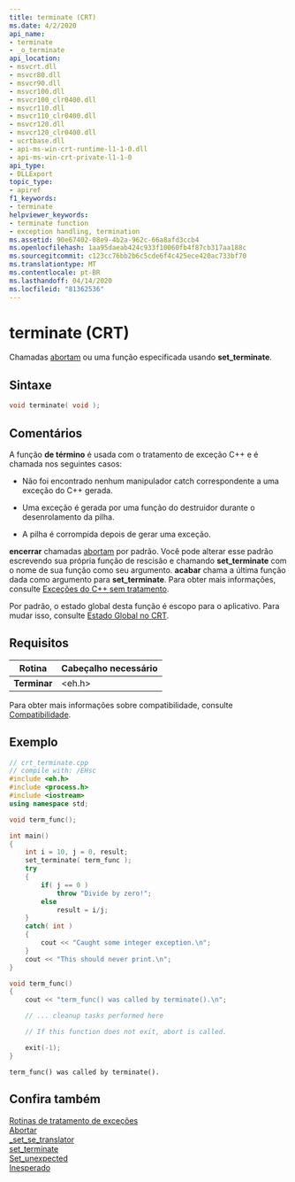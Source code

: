 ```yaml
---
title: terminate (CRT)
ms.date: 4/2/2020
api_name:
- terminate
- _o_terminate
api_location:
- msvcrt.dll
- msvcr80.dll
- msvcr90.dll
- msvcr100.dll
- msvcr100_clr0400.dll
- msvcr110.dll
- msvcr110_clr0400.dll
- msvcr120.dll
- msvcr120_clr0400.dll
- ucrtbase.dll
- api-ms-win-crt-runtime-l1-1-0.dll
- api-ms-win-crt-private-l1-1-0
api_type:
- DLLExport
topic_type:
- apiref
f1_keywords:
- terminate
helpviewer_keywords:
- terminate function
- exception handling, termination
ms.assetid: 90e67402-08e9-4b2a-962c-66a8afd3ccb4
ms.openlocfilehash: 1aa95daeab424c933f10060fb4f87cb317aa188c
ms.sourcegitcommit: c123cc76bb2b6c5cde6f4c425ece420ac733bf70
ms.translationtype: MT
ms.contentlocale: pt-BR
ms.lasthandoff: 04/14/2020
ms.locfileid: "81362536"
---
```

# <a name="terminate-crt"></a>terminate (CRT)

Chamadas [abortam](abort.md) ou uma função especificada usando **set_terminate**.

## <a name="syntax"></a>Sintaxe

```C
void terminate( void );
```

## <a name="remarks"></a>Comentários

A função **de término** é usada com o tratamento de exceção C++ e é chamada nos seguintes casos:

- Não foi encontrado nenhum manipulador catch correspondente a uma exceção do C++ gerada.

- Uma exceção é gerada por uma função do destruidor durante o desenrolamento da pilha.

- A pilha é corrompida depois de gerar uma exceção.

**encerrar** chamadas [abortam](abort.md) por padrão. Você pode alterar esse padrão escrevendo sua própria função de rescisão e chamando **set_terminate** com o nome de sua função como seu argumento. **acabar** chama a última função dada como argumento para **set_terminate**. Para obter mais informações, consulte [Exceções do C++ sem tratamento](../../cpp/unhandled-cpp-exceptions.md).

Por padrão, o estado global desta função é escopo para o aplicativo. Para mudar isso, consulte [Estado Global no CRT](../global-state.md).

## <a name="requirements"></a>Requisitos

|Rotina|Cabeçalho necessário|
|-------------|---------------------|
|**Terminar**|\<eh.h>|

Para obter mais informações sobre compatibilidade, consulte [Compatibilidade](../../c-runtime-library/compatibility.md).

## <a name="example"></a>Exemplo

```cpp
// crt_terminate.cpp
// compile with: /EHsc
#include <eh.h>
#include <process.h>
#include <iostream>
using namespace std;

void term_func();

int main()
{
    int i = 10, j = 0, result;
    set_terminate( term_func );
    try
    {
        if( j == 0 )
            throw "Divide by zero!";
        else
            result = i/j;
    }
    catch( int )
    {
        cout << "Caught some integer exception.\n";
    }
    cout << "This should never print.\n";
}

void term_func()
{
    cout << "term_func() was called by terminate().\n";

    // ... cleanup tasks performed here

    // If this function does not exit, abort is called.

    exit(-1);
}
```

```Output
term_func() was called by terminate().
```

## <a name="see-also"></a>Confira também

[Rotinas de tratamento de exceções](../../c-runtime-library/exception-handling-routines.md)<br/>
[Abortar](abort.md)<br/>
[_set_se_translator](set-se-translator.md)<br/>
[set_terminate](set-terminate-crt.md)<br/>
[Set_unexpected](set-unexpected-crt.md)<br/>
[Inesperado](unexpected-crt.md)<br/>
